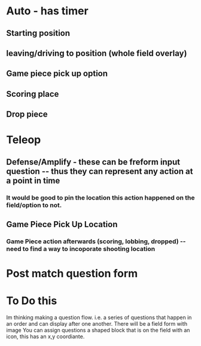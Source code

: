 # Auto - has timer

## Starting position

## leaving/driving to position (whole field overlay)

## Game piece pick up option

## Scoring place

## Drop piece

# Teleop

## Defense/Amplify - these can be freform input question -- thus they can represent any action at a point in time
### It would be good to pin the location this action happened on the field/option to not. 

## Game Piece Pick Up Location
### Game Piece action afterwards (scoring, lobbing, dropped) -- need to find a way to incoporate shooting location

# Post match question form

# To Do this

Im thinking making a question flow. i.e. a series of questions that happen in an order and can display after one another. 
There will be a field form with image
You can assign questions a shaped block that is on the field with an icon, this has an x,y coordiante.
